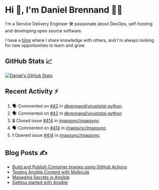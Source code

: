 # Hi 👋, I'm Daniel Brennand 👨‍💻

I'm a Service Delivery Engineer 🛠 passionate about DevOps, self-hosting and developing open source software.

I have a [blog](https://danielbrennand.com/blog/) where I share knowledge with others, and I'm always looking for new opportunities to learn and grow.

## GitHub Stats 📈

[![Daniel's GitHub Stats](https://github-readme-stats-dbrennand.vercel.app/api?username=dbrennand&show_icons=true&count_private=true&hide_border=true&theme=dark)](https://github.com/anuraghazra/github-readme-stats)

## Recent Activity ⚡

<!--START_SECTION:activity-->
1. 🗣 Commented on [#42](https://github.com/dbrennand/virustotal-python/issues/42#issuecomment-1732598845) in [dbrennand/virustotal-python](https://github.com/dbrennand/virustotal-python)
2. 🗣 Commented on [#42](https://github.com/dbrennand/virustotal-python/issues/42#issuecomment-1732555389) in [dbrennand/virustotal-python](https://github.com/dbrennand/virustotal-python)
3. 🔒 Closed issue [#414](https://github.com/imapsync/imapsync/issues/414) in [imapsync/imapsync](https://github.com/imapsync/imapsync)
4. 🗣 Commented on [#414](https://github.com/imapsync/imapsync/issues/414#issuecomment-1726603808) in [imapsync/imapsync](https://github.com/imapsync/imapsync)
5. ❗ Opened issue [#414](https://github.com/imapsync/imapsync/issues/414) in [imapsync/imapsync](https://github.com/imapsync/imapsync)
<!--END_SECTION:activity-->

## Blog Posts ✍

<!-- BLOG-POST-LIST:START -->
- [Build and Publish Container Images using GitHub Actions](https://danielbrennand.com/blog/build-and-publish-container-image-gha/)
- [Testing Ansible Content with Molecule](https://danielbrennand.com/blog/testing-ansible-content/)
- [Managing Secrets in Ansible](https://danielbrennand.com/blog/managing-secrets-in-ansible/)
- [Getting started with Ansible](https://danielbrennand.com/blog/getting-started-ansible/)
<!-- BLOG-POST-LIST:END -->
